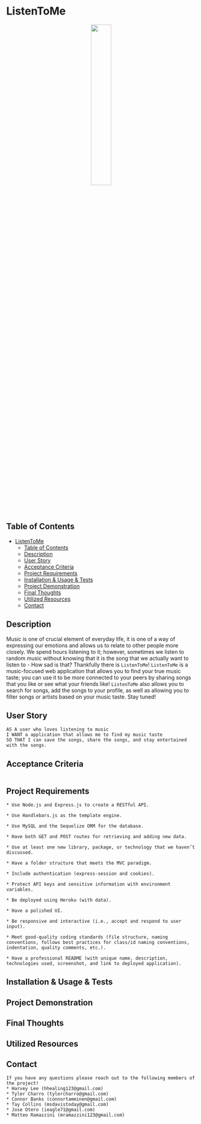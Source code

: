 ﻿# ListenToMe
<p align="center" width="100%"><img width="33%" src="https://user-images.githubusercontent.com/106945679/192655965-55654d94-bda0-429e-9643-60afa14c5d01.JPG"></p>

## Table of Contents
- [ListenToMe](#listentome)
  - [Table of Contents](#table-of-contents)
  - [Description](#description)
  - [User Story](#user-story)
  - [Acceptance Criteria](#acceptance-criteria)
  - [Project Requirements](#project-requirements)
  - [Installation & Usage & Tests](#installation--usage--tests)
  - [Project Demonstration](#project-demonstration)
  - [Final Thoughts](#final-thoughts)
  - [Utilized Resources](#utilized-resources)
  - [Contact](#contact)
## Description
Music is one of crucial element of everyday life, it is one of a way of expressing our emotions and allows us to relate to other people more closely. We spend hours listening to it; however, sometimes we listen to random music without knowing that it is the song that we actually want to listen to - How sad is that? Thankfully there is `ListenToMe`! `ListenToMe` is a music-focused web application that allows you to find your true music taste; you can use it to be more connected to your peers by sharing songs that you like or see what your friends like! `ListenToMe` also allows you to search for songs, add the songs to your profile, as well as allowing you to filter songs or artists based on your music taste. Stay tuned!

## User Story
```
AS A user who loves listening to music 
I WANT a application that allows me to find my music taste
SO THAT I can save the songs, share the songs, and stay entertained with the songs. 
```

## Acceptance Criteria
```

```

## Project Requirements
```
* Use Node.js and Express.js to create a RESTful API.

* Use Handlebars.js as the template engine.

* Use MySQL and the Sequelize ORM for the database.

* Have both GET and POST routes for retrieving and adding new data.

* Use at least one new library, package, or technology that we haven’t discussed.

* Have a folder structure that meets the MVC paradigm.

* Include authentication (express-session and cookies).

* Protect API keys and sensitive information with environment variables.

* Be deployed using Heroku (with data).

* Have a polished UI.

* Be responsive and interactive (i.e., accept and respond to user input).

* Meet good-quality coding standards (file structure, naming conventions, follows best practices for class/id naming conventions, indentation, quality comments, etc.).

* Have a professional README (with unique name, description, technologies used, screenshot, and link to deployed application).
```

## Installation & Usage & Tests



## Project Demonstration

## Final Thoughts

## Utilized Resources

## Contact
```
If you have any questions please reach out to the following members of the project!
* Harvey Lee (hhealing123@gmail.com)
* Tyler Charro (tylercharro@gmail.com)
* Connor Banks (connortamminen@gmail.com)
* Tay Collins (msdavistoday@gmail.com)
* Jose Otero (ieagle71@gmail.com)
* Matteo Ramazzini (mramazzini123@gmail.com)
```
